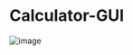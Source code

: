 # Calculator-GUI
![image](https://github.com/gafrus06/Calculator-GUI/assets/127015154/fa582c6f-da47-49fc-948d-a0ad4627f929)

